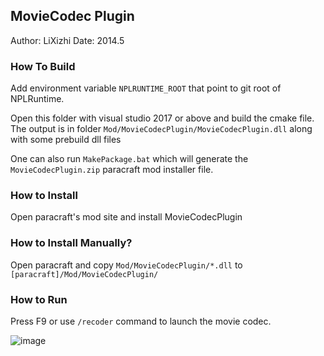 ## MovieCodec Plugin

Author: LiXizhi
Date: 2014.5

### How To Build
Add environment variable `NPLRUNTIME_ROOT` that point to git root of NPLRuntime.

Open this folder with visual studio 2017 or above and build the cmake file.
The output is in folder `Mod/MovieCodecPlugin/MovieCodecPlugin.dll` along with some prebuild dll files

One can also run `MakePackage.bat` which will generate the `MovieCodecPlugin.zip` paracraft mod installer file.

### How to Install
Open paracraft's mod site and install MovieCodecPlugin

### How to Install Manually?
Open paracraft and copy `Mod/MovieCodecPlugin/*.dll` to `[paracraft]/Mod/MovieCodecPlugin/`

### How to Run
Press F9 or use `/recoder` command to launch the movie codec.

![image](https://user-images.githubusercontent.com/94537/28371691-412a602c-6cd0-11e7-8fb5-18e11be2d4d8.png)

